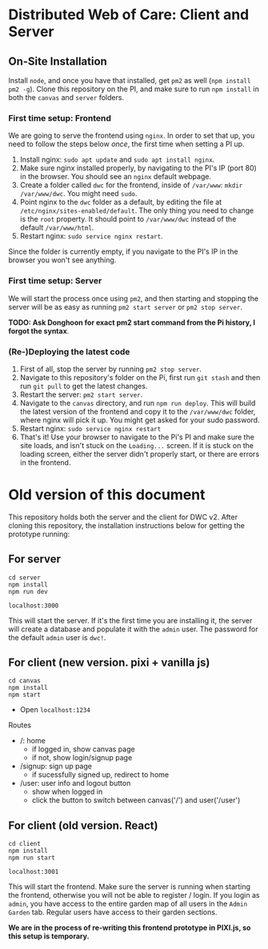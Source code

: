 # Distributed Web of Care: Client and Server

## On-Site Installation

Install `node`, and once you have that installed, get `pm2` as well (`npm install pm2 -g`).
Clone this repository on the PI, and make sure to run `npm install` in both the `canvas` and `server` folders.

### First time setup: Frontend

We are going to serve the frontend using `nginx`. In order to set that up, you need to follow the steps below *once*, the first time when setting a PI up.

1. Install nginx: `sudo apt update` and `sudo apt install nginx`.
2. Make sure nginx installed properly, by navigating to the PI's IP (port 80) in the browser. You should see an `nginx` default webpage.
3. Create a folder called `dwc` for the frontend, inside of `/var/www`: `mkdir /var/www/dwc`. You might need `sudo`.
4. Point nginx to the `dwc` folder as a default, by editing the file at `/etc/nginx/sites-enabled/default`. The only thing you need to change is the `root` property. It should point to `/var/www/dwc` instead of the default `/var/www/html`.
5. Restart nginx: `sudo service nginx restart`.

Since the folder is currently empty, if you navigate to the PI's IP in the browser you won't see anything.

### First time setup: Server

We will start the process once using `pm2`, and then starting and stopping the server will be as easy as running `pm2 start server` or `pm2 stop server`.

**TODO: Ask Donghoon for exact pm2 start command from the Pi history, I forgot the syntax**.


### (Re-)Deploying the latest code

1. First of all, stop the server by running `pm2 stop server`.
2. Navigate to this repository's folder on the Pi, first run `git stash` and then run `git pull` to get the latest changes.
3. Restart the server: `pm2 start server`.
4. Navigate to the `canvas` directory, and run `npm run deploy`. This will build the latest version of the frontend and copy it to the `/var/www/dwc` folder, where nginx will pick it up. You might get asked for your sudo password.
5. Restart nginx: `sudo service nginx restart`
6. That's it! Use your browser to navigate to the Pi's PI and make sure the site loads, and isn't stuck on the `Loading...` screen. If it is stuck on the loading screen, either the server didn't properly start, or there are errors in the frontend.



# Old version of this document

This repository holds both the server and the client for DWC v2. After cloning this repository, the installation instructions below for getting the prototype running:

## For server

```
cd server
npm install
npm run dev
```

`localhost:3000`

This will start the server. If it's the first time you are installing it, the server will create a database and populate it with the `admin` user. The password for the default `admin` user is `dwc!`.

## For client (new version. pixi + vanilla js)
```
cd canvas
npm install
npm start
```
- Open `localhost:1234` 

Routes
- /: home
  - if logged in, show canvas page
  - if not, show login/signup page
- /signup: sign up page
  - if sucessfully signed up, redirect to home
- /user: user info and logout button
  - show when logged in
  - click the button to switch between canvas('/') and user('/user')

## For client (old version. React)

```
cd client
npm install
npm run start
```

`localhost:3001`

This will start the frontend. Make sure the server is running when starting the frontend, otherwise you will not be able to register / login.
If you login as `admin`, you have access to the entire garden map of all users in the `Admin Garden` tab.
Regular users have access to their garden sections.

**We are in the process of re-writing this frontend prototype in PIXI.js, so this setup is temporary.**
